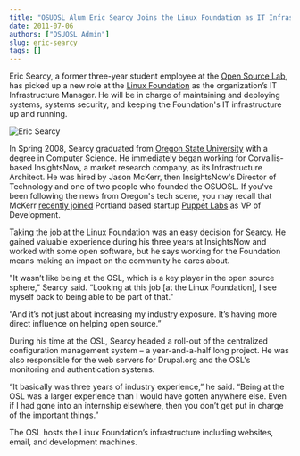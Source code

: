 ```yaml
---
title: "OSUOSL Alum Eric Searcy Joins the Linux Foundation as IT Infrastructure Manager"
date: 2011-07-06
authors: ["OSUOSL Admin"]
slug: eric-searcy
tags: []
---
```


Eric Searcy, a former three-year student employee at the [Open Source Lab](/), has picked up a new role at the
[Linux Foundation](http://linuxfoundation.org/) as the organization’s IT Infrastructure Manager. He will be in charge of
maintaining and deploying systems, systems security, and keeping the Foundation's IT infrastructure up and running.

![Eric Searcy](/images/eric_searcy.jpg)

In Spring 2008, Searcy graduated from [Oregon State University](http://oregonstate.edu/) with a degree in Computer
Science. He immediately began working for Corvallis-based InsightsNow, a market research company, as its Infrastructure
Architect. He was hired by Jason McKerr, then InsightsNow's Director of Technology and one of two people who founded the
OSUOSL. If you've been following the news from Oregon's tech scene, you may recall that McKerr
[recently joined](http://www.puppetlabs.com/blog/why-jason-mckerr-joined-the-puppet-labs-team/) Portland based startup
[Puppet Labs](http://puppetlabs.com/) as VP of Development.

Taking the job at the Linux Foundation was an easy decision for Searcy. He gained valuable experience during his three
years at InsightsNow and worked with some open software, but he says working for the Foundation means making an impact
on the community he cares about.

"It wasn’t like being at the OSL, which is a key player in the open source sphere,” Searcy said. “Looking at this job
[at the Linux Foundation], I see myself back to being able to be part of that."

“And it’s not just about increasing my industry exposure. It’s having more direct influence on helping open source.”

During his time at the OSL, Searcy headed a roll-out of the centralized configuration management system – a
year-and-a-half long project. He was also responsible for the web servers for Drupal.org and the OSL's monitoring and
authentication systems.

“It basically was three years of industry experience,” he said. “Being at the OSL was a larger experience than I would
have gotten anywhere else. Even if I had gone into an internship elsewhere, then you don’t get put in charge of the
important things.”

The OSL hosts the Linux Foundation’s infrastructure including websites, email, and development machines.
